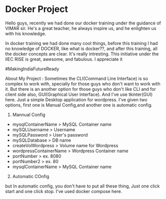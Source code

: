 # Docker Project

Hello guys, recently we had done our docker training under the guidance of VIMAR sir. He's a great teacher, he always inspire us, and he enlighten us with his knowledge. 

In docker training we had done many cool things, before this training I had no knowledge of DOCKER, like what is docker??, and after this training, all the docker concepts are clear. It's really intresting. This initiative under the IIEC RISE is great, awesome, and fabulous. I appreciate it

#MakingIndiaFutureReady

About My Project : Sometimes the CLI(Command Line Interface) is so complex to work with, specially for those guys who don't want to work with it. But there is an another option for those guys who don't like CLI and for client side also, GUI(Graphical User Interface). And I've use tkinter(GUI) here. Just a simple Desktop application for wordpress. I've given two options, first one is Manual Config,and another one is automatic config.

1. Mannual Config

- mysqlContainerName > MySQL Container name
- mySQLUsername > Username
- mySQLPassword > User's password
- mySQLDatabase > DB name
- createVolWordpress  > Volume name for Wordpress
- wordpressContainerName > Wordpress Container name
- portNumber > ex. 8080
- portNumber2 > ex. 80
- mysqlContainerName > MySQL Container name

2. Automatic COnfig

but In automatic config, you don't have to put all these thing, Just one click start and one click stop. I've used docker compose here.

